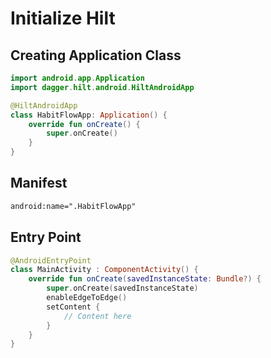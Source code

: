 # Initialize Hilt

## Creating Application Class

```kotlin
import android.app.Application
import dagger.hilt.android.HiltAndroidApp

@HiltAndroidApp
class HabitFlowApp: Application() {
    override fun onCreate() {
        super.onCreate()
    }
}
```

## Manifest

```xml
android:name=".HabitFlowApp"
```

## Entry Point

```kotlin
@AndroidEntryPoint
class MainActivity : ComponentActivity() {
    override fun onCreate(savedInstanceState: Bundle?) {
        super.onCreate(savedInstanceState)
        enableEdgeToEdge()
        setContent {
            // Content here
        }
    }
}
```
